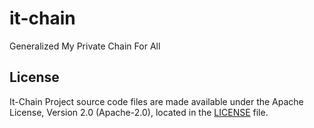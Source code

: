 # it-chain
Generalized My Private Chain For All


## License

It-Chain Project source code files are made available under the Apache License, Version 2.0 (Apache-2.0), located in the [LICENSE](LICENSE) file.
